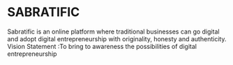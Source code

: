 # SABRATIFIC
Sabratific is an online platform where traditional businesses can go digital and adopt digital entrepreneurship with originality, honesty and authenticity.
Vision Statement :To bring to awareness the possibilities of digital entrepreneurship

